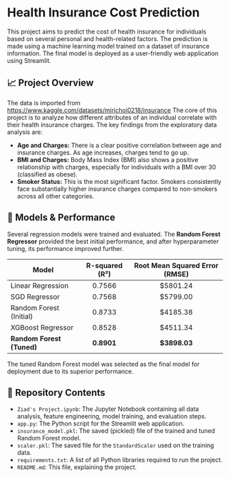 # Health Insurance Cost Prediction

This project aims to predict the cost of health insurance for individuals based on several personal and health-related factors. The prediction is made using a machine learning model trained on a dataset of insurance information. The final model is deployed as a user-friendly web application using Streamlit.

## 📈 Project Overview
The data is imported from https://www.kaggle.com/datasets/mirichoi0218/insurance
The core of this project is to analyze how different attributes of an individual correlate with their health insurance charges. The key findings from the exploratory data analysis are:

-   **Age and Charges:** There is a clear positive correlation between age and insurance charges. As age increases, charges tend to go up.
-   **BMI and Charges:** Body Mass Index (BMI) also shows a positive relationship with charges, especially for individuals with a BMI over 30 (classified as obese).
-   **Smoker Status:** This is the most significant factor. Smokers consistently face substantially higher insurance charges compared to non-smokers across all other categories.


## 🤖 Models & Performance

Several regression models were trained and evaluated. The **Random Forest Regressor** provided the best initial performance, and after hyperparameter tuning, its performance improved further.

| Model                       | R-squared (R²) | Root Mean Squared Error (RMSE) |
| --------------------------- | :------------: | :----------------------------: |
| Linear Regression           |     0.7566     |           $5801.24            |
| SGD Regressor               |     0.7568     |           $5799.00            |
| Random Forest (Initial)     |     0.8733     |           $4185.38            |
| XGBoost Regressor           |     0.8528     |           $4511.34            |
| **Random Forest (Tuned)** |   **0.8901** |         **$3898.03** |

The tuned Random Forest model was selected as the final model for deployment due to its superior performance.

## 📂 Repository Contents

-   `Ziad's Project.ipynb`: The Jupyter Notebook containing all data analysis, feature engineering, model training, and evaluation steps.
-   `app.py`: The Python script for the Streamlit web application.
-   `insurance_model.pkl`: The saved (pickled) file of the trained and tuned Random Forest model.
-   `scaler.pkl`: The saved file for the `StandardScaler` used on the training data.
-   `requirements.txt`: A list of all Python libraries required to run the project.
-   `README.md`: This file, explaining the project.
